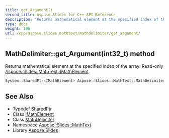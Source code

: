 ```yaml
---
title: get_Argument()
second_title: Aspose.Slides for C++ API Reference
description: "Returns mathematical element at the specified index of the array. Read-only Aspose::Slides::MathText::IMathElement."
type: docs
weight: 196
url: /cpp/aspose.slides.mathtext/mathdelimiter/get_argument/
---
```

## MathDelimiter::get_Argument(int32_t) method


Returns mathematical element at the specified index of the array. Read-only [Aspose::Slides::MathText::IMathElement](../../imathelement/).

```cpp
System::SharedPtr<IMathElement> Aspose::Slides::MathText::MathDelimiter::get_Argument(int32_t index) override
```

## See Also

* Typedef [SharedPtr](../../system/sharedptr/)
* Class [IMathElement](../imathelement/)
* Class [MathDelimiter](./)
* Namespace [Aspose::Slides::MathText](../)
* Library [Aspose.Slides](../../)
